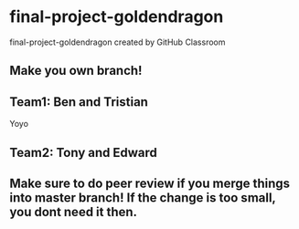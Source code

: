 # final-project-goldendragon
final-project-goldendragon created by GitHub Classroom
## Make you own branch!
## Team1: Ben and Tristian 
Yoyo
## Team2: Tony and Edward
## Make sure to do peer review if you merge things into master branch! If the change is too small, you dont need it then.

